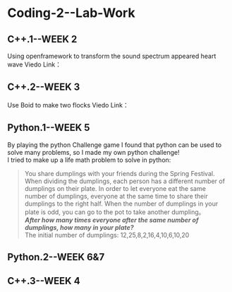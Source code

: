 # Coding-2--Lab-Work

## C++.1--WEEK 2
Using openframework to transform the sound spectrum appeared heart wave
Viedo Link：




## C++.2--WEEK 3
Use Boid to make two flocks
Viedo Link：



## Python.1--WEEK 5
By playing the python Challenge game I found that python can be used to solve many problems, so I made my own python challenge! 
<br>
I tried to make up a life math problem to solve in python:
> You share dumplings with your friends during the Spring Festival. When dividing the dumplings, each person has a different number of dumplings on their plate. In order to let everyone eat the same number of dumplings, everyone at the same time to share their dumplings to the right half. When the number of dumplings in your plate is odd, you can go to the pot to take another dumpling。<br>
***After how many times everyone after the same number of dumplings, how many in your plate?*** <br>
The initial number of dumplings: 12,25,8,2,16,4,10,6,10,20





## Python.2--WEEK 6&7



## C++.3--WEEK 4
